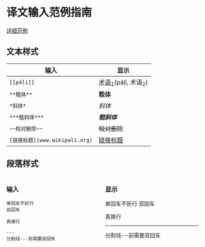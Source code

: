 # 译文输入范例指南
[详细范例](https://www.markdownguide.org/basic-syntax/)
## 文本样式
|输入|显示|
|-|-|
|`[[pāḷi]]`|[术语<sub>1</sub>]()(pāḷi, 术语<sub>2</sub>)|
|`**粗体**`|**粗体**|
|`*斜体*`|*斜体*|
|`***粗斜体***`|***粗斜体***|
|`~~校对删除~~`|~~校对删除~~|
|`[链接标题](www.wikipali.org)`|[链接标题](www.wikipali.org)|

## 段落样式


<div style="display:flex;">

<div style="flex:1;margin-right:1em;">

### **输入**


```
单回车不折行
双回车

真换行

---
分割线---前需要双回车
```
</div>
<div style="flex:1;">

### **显示**

单回车不折行
双回车

真换行

---
分割线---前需要双回车
</div></div>
